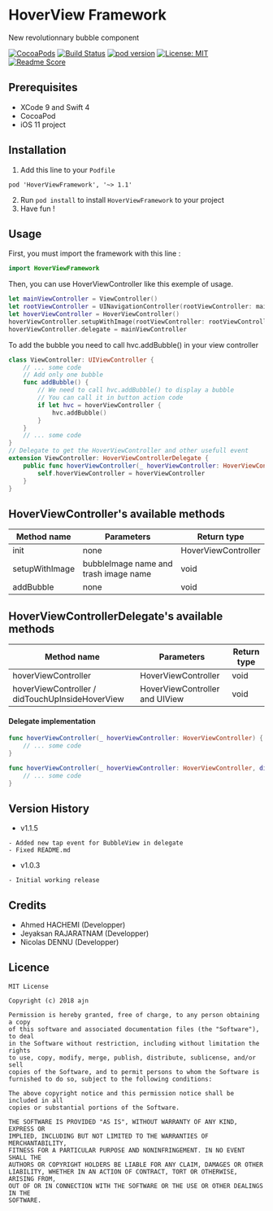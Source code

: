 # HoverView Framework
New revolutionnary bubble component

[![CocoaPods](https://img.shields.io/cocoapods/p/HoverView.svg)](https://github.com/ndennu/HoverView) [![Build Status](https://travis-ci.org/ndennu/HoverView.svg?branch=master)](https://travis-ci.org/ndennu/HoverView) [![pod version](https://cocoapod-badges.herokuapp.com/v/HoverViewFramework/badge.png)](https://cocoapod-badges.herokuapp.com/v/HoverViewFramework/badge.png)  [![License: MIT](https://img.shields.io/badge/License-MIT-yellow.svg)](https://opensource.org/licenses/MIT) [![Readme Score](http://readme-score-api.herokuapp.com/score.svg?url=https://github.com/ndennu/hoverview/tree/master)](http://clayallsopp.github.io/readme-score?url=https://github.com/ndennu/hoverview/tree/master) 

## Prerequisites

- XCode 9 and Swift 4
- CocoaPod
- iOS 11 project

## Installation

1. Add this line to your `Podfile`
```
pod 'HoverViewFramework', '~> 1.1'
```
2. Run `pod install` to install `HoverViewFramework` to your project
3. Have fun !

## Usage

First, you must import the framework with this line :
```swift
import HoverViewFramework
```

Then, you can use HoverViewController like this exemple of usage.
```swift
let mainViewController = ViewController()
let rootViewController = UINavigationController(rootViewController: mainViewController)
let hoverViewController = HoverViewController()
hoverViewController.setupWithImage(rootViewController: rootViewController, size: 50, imgBubbleName: "bubbleImage.png", imgTrashName: "cross.png")
hoverViewController.delegate = mainViewController
```

To add the bubble you need to call hvc.addBubble() in your view controller 

```swift 
class ViewController: UIViewController {
    // ... some code
    // Add only one bubble
    func addBubble() {
        // We need to call hvc.addBubble() to display a bubble
        // You can call it in button action code
        if let hvc = hoverViewController {
            hvc.addBubble()
        }
    }
    // ... some code
}
// Delegate to get the HoverViewController and other usefull event
extension ViewController: HoverViewControllerDelegate {
    public func hoverViewController(_ hoverViewController: HoverViewController) {
        self.hoverViewController = hoverViewController
    }
}
```

## HoverViewController's available methods

Method name | Parameters | Return type |
--- | --- | --- |
init | none | HoverViewController
setupWithImage | bubbleImage name and trash image name | void |
addBubble | none | void |

## HoverViewControllerDelegate's available methods

Method name | Parameters | Return type |
--- | --- | --- |
hoverViewController | HoverViewController | void
hoverViewController / didTouchUpInsideHoverView | HoverViewController and UIView | void

#### Delegate implementation

```swift
func hoverViewController(_ hoverViewController: HoverViewController) {
    // ... some code
}

func hoverViewController(_ hoverViewController: HoverViewController, didTouchUpInsideHoverView view: UIView) {
    // ... some code
}

```

## Version History

- v1.1.5

```
- Added new tap event for BubbleView in delegate
- Fixed README.md
```

- v1.0.3

```
- Initial working release
```

## Credits

- Ahmed HACHEMI (Developper)
- Jeyaksan RAJARATNAM (Developper)
- Nicolas DENNU (Developper)

## Licence

```
MIT License

Copyright (c) 2018 ajn

Permission is hereby granted, free of charge, to any person obtaining a copy
of this software and associated documentation files (the "Software"), to deal
in the Software without restriction, including without limitation the rights
to use, copy, modify, merge, publish, distribute, sublicense, and/or sell
copies of the Software, and to permit persons to whom the Software is
furnished to do so, subject to the following conditions:

The above copyright notice and this permission notice shall be included in all
copies or substantial portions of the Software.

THE SOFTWARE IS PROVIDED "AS IS", WITHOUT WARRANTY OF ANY KIND, EXPRESS OR
IMPLIED, INCLUDING BUT NOT LIMITED TO THE WARRANTIES OF MERCHANTABILITY,
FITNESS FOR A PARTICULAR PURPOSE AND NONINFRINGEMENT. IN NO EVENT SHALL THE
AUTHORS OR COPYRIGHT HOLDERS BE LIABLE FOR ANY CLAIM, DAMAGES OR OTHER
LIABILITY, WHETHER IN AN ACTION OF CONTRACT, TORT OR OTHERWISE, ARISING FROM,
OUT OF OR IN CONNECTION WITH THE SOFTWARE OR THE USE OR OTHER DEALINGS IN THE
SOFTWARE.

```